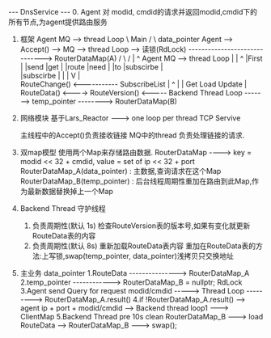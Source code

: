 --- DnsService ---
0. Agent 对 modid, cmdid的请求并返回modid,cmdid下的所有节点,为agent提供路由服务

1. 框架
    Agent                   MQ --> thread Loop
         \     Main        /                  \                          data_pointer
    Agent --> Accept() -->  MQ --> thread Loop --> 读锁(RdLock) ------------------------------>  RouterDataMap(A)
         /                 \                  /        |                                                ^
    Agent                   MQ --> thread Loop         |                                                |
                                ^                      |First                                           |
                                |send                  |get                                             |
                                |route                 |need                                            |
                                |to                    |subscirbe                                       |    
                                |subscirbe             |                                                |
                                |                      V                                                |  
                        RouteChange()  <----------- SubscribeList                                       |
                            ^                                                                           |
                            |           Get                        Load                  Update         |
    RouteData() <----> RouteVersion() <----- Backend Thread Loop -------> temp_pointer --------> RouterDataMap(B)

2. 网络模块
    基于Lars_Reactor ---> one loop per thread TCP Servive
    
    主线程中的Accept()负责接收链接
    MQ中的thread 负责处理链接的请求.

3. 双map模型
    使用两个Map来存储路由数据. 
        RouterDataMap ----> key = modid << 32 + cmdid, value = set of ip << 32 + port
        RouterDataMap_A(data_pointer) : 主数据,查询请求在这个Map
        RouterDataMap_B(temp_pointer) : 后台线程周期性重加在路由到此Map,作为最新数据替换掉上一个Map

4. Backend Thread 守护线程
    1. 负责周期性(默认 1s) 检查RouteVersion表的版本号,如果有变化就更新RouteData表的内容
    2. 负责周期性(默认 8s) 重新加载RouteData表内容
    重加在RouteData表的方法:上写锁,swap(temp_pointer, data_pointer)浅拷贝只交换地址

5. 主业务
                  data_pointer
    1.RouteData ---------------> RouterDataMap_A
    2.temp_pointer ------------> RouterDataMap_B = nullptr;         RdLock
    3.Agent send Query for request modid/cmdid -----> Thread Loop ---------> RouterDataMap_A.result()
    4.if !RouterDataMap_A.result() --> agent ip + port + modid/cmdid --> Backend thread loop1  ---> ClientMap
    5.Backend Thread pre 10s clean RouterDataMap_B ---> load RouteData --> RouterDataMap_B ---> swap();






